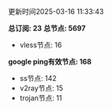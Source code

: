 更新时间2025-03-16 11:33:43

**总订阅: 23**
**总节点: 5697**
- vless节点: 16

**google ping有效节点: 168**
- ss节点: 142
- v2ray节点: 15
- trojan节点: 11
